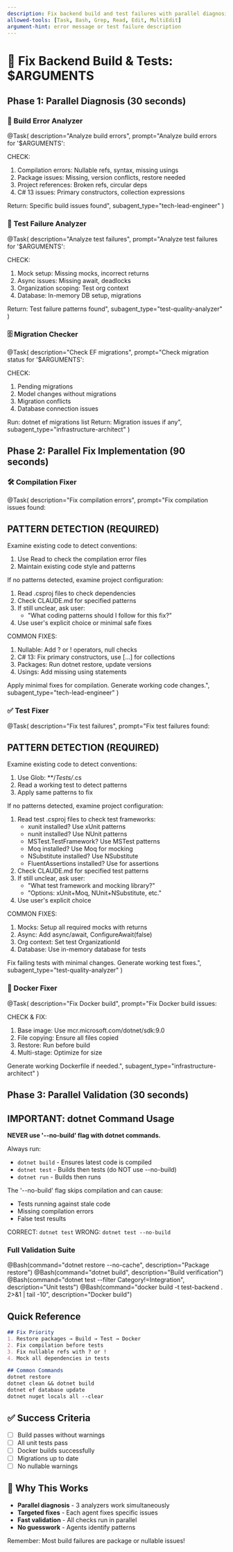 ```yaml
---
description: Fix backend build and test failures with parallel diagnosis
allowed-tools: [Task, Bash, Grep, Read, Edit, MultiEdit]
argument-hint: error message or test failure description
---
```


# 🔧 Fix Backend Build & Tests: $ARGUMENTS

## Phase 1: Parallel Diagnosis (30 seconds)

### 🔨 Build Error Analyzer
@Task(
  description="Analyze build errors",
  prompt="Analyze build errors for '$ARGUMENTS':
  
  CHECK:
  1. Compilation errors: Nullable refs, syntax, missing usings
  2. Package issues: Missing, version conflicts, restore needed
  3. Project references: Broken refs, circular deps
  4. C# 13 issues: Primary constructors, collection expressions
  
  Return: Specific build issues found",
  subagent_type="tech-lead-engineer"
)

### 🧪 Test Failure Analyzer
@Task(
  description="Analyze test failures",
  prompt="Analyze test failures for '$ARGUMENTS':
  
  CHECK:
  1. Mock setup: Missing mocks, incorrect returns
  2. Async issues: Missing await, deadlocks
  3. Organization scoping: Test org context
  4. Database: In-memory DB setup, migrations
  
  Return: Test failure patterns found",
  subagent_type="test-quality-analyzer"
)

### 🗄️ Migration Checker
@Task(
  description="Check EF migrations",
  prompt="Check migration status for '$ARGUMENTS':
  
  CHECK:
  1. Pending migrations
  2. Model changes without migrations
  3. Migration conflicts
  4. Database connection issues
  
  Run: dotnet ef migrations list
  Return: Migration issues if any",
  subagent_type="infrastructure-architect"
)

## Phase 2: Parallel Fix Implementation (90 seconds)

### 🛠️ Compilation Fixer
@Task(
  description="Fix compilation errors",
  prompt="Fix compilation issues found:

  ## PATTERN DETECTION (REQUIRED)

  Examine existing code to detect conventions:

  1. Use Read to check the compilation error files
  2. Maintain existing code style and patterns

  If no patterns detected, examine project configuration:
  1. Read .csproj files to check dependencies
  2. Check CLAUDE.md for specified patterns
  3. If still unclear, ask user:
     - "What coding patterns should I follow for this fix?"
  4. Use user's explicit choice or minimal safe fixes

  COMMON FIXES:
  1. Nullable: Add ? or ! operators, null checks
  2. C# 13: Fix primary constructors, use [...] for collections
  3. Packages: Run dotnet restore, update versions
  4. Usings: Add missing using statements

  Apply minimal fixes for compilation.
  Generate working code changes.",
  subagent_type="tech-lead-engineer"
)

### ✅ Test Fixer
@Task(
  description="Fix test failures",
  prompt="Fix test failures found:

  ## PATTERN DETECTION (REQUIRED)

  Examine existing code to detect conventions:

  1. Use Glob: **/*Tests/*.cs
  2. Read a working test to detect patterns
  3. Apply same patterns to fix

  If no patterns detected, examine project configuration:
  1. Read test .csproj files to check test frameworks:
     - xunit installed? Use xUnit patterns
     - nunit installed? Use NUnit patterns
     - MSTest.TestFramework? Use MSTest patterns
     - Moq installed? Use Moq for mocking
     - NSubstitute installed? Use NSubstitute
     - FluentAssertions installed? Use for assertions
  2. Check CLAUDE.md for specified test patterns
  3. If still unclear, ask user:
     - "What test framework and mocking library?"
     - "Options: xUnit+Moq, NUnit+NSubstitute, etc."
  4. Use user's explicit choice

  COMMON FIXES:
  1. Mocks: Setup all required mocks with returns
  2. Async: Add async/await, ConfigureAwait(false)
  3. Org context: Set test OrganizationId
  4. Database: Use in-memory database for tests

  Fix failing tests with minimal changes.
  Generate working test fixes.",
  subagent_type="test-quality-analyzer"
)

### 🐳 Docker Fixer
@Task(
  description="Fix Docker build",
  prompt="Fix Docker build issues:
  
  CHECK & FIX:
  1. Base image: Use mcr.microsoft.com/dotnet/sdk:9.0
  2. File copying: Ensure all files copied
  3. Restore: Run before build
  4. Multi-stage: Optimize for size
  
  Generate working Dockerfile if needed.",
  subagent_type="infrastructure-architect"
)

## Phase 3: Parallel Validation (30 seconds)

## IMPORTANT: dotnet Command Usage

**NEVER use '--no-build' flag with dotnet commands.**

Always run:
- `dotnet build` - Ensures latest code is compiled
- `dotnet test` - Builds then tests (do NOT use --no-build)
- `dotnet run` - Builds then runs

The '--no-build' flag skips compilation and can cause:
- Tests running against stale code
- Missing compilation errors
- False test results

CORRECT: `dotnet test`
WRONG: `dotnet test --no-build`

### Full Validation Suite
@Bash(command="dotnet restore --no-cache", description="Package restore")
@Bash(command="dotnet build", description="Build verification")
@Bash(command="dotnet test --filter Category!=Integration", description="Unit tests")
@Bash(command="docker build -t test-backend . 2>&1 | tail -10", description="Docker build")

## Quick Reference

```markdown
## Fix Priority
1. Restore packages → Build → Test → Docker
2. Fix compilation before tests
3. Fix nullable refs with ? or !
4. Mock all dependencies in tests

## Common Commands
dotnet restore
dotnet clean && dotnet build
dotnet ef database update
dotnet nuget locals all --clear
```

## ✅ Success Criteria
- [ ] Build passes without warnings
- [ ] All unit tests pass
- [ ] Docker builds successfully
- [ ] Migrations up to date
- [ ] No nullable warnings

## 🎯 Why This Works
- **Parallel diagnosis** - 3 analyzers work simultaneously
- **Targeted fixes** - Each agent fixes specific issues
- **Fast validation** - All checks run in parallel
- **No guesswork** - Agents identify patterns

Remember: Most build failures are package or nullable issues!